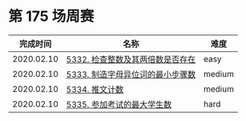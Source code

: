 # 第 175 场周赛

**完成时间**|**名称**|**难度**
------------|--------|------------
2020.02.10|[5332. 检查整数及其两倍数是否存在](./5332.%20检查整数及其两倍数是否存在)|easy
2020.02.10|[5333. 制造字母异位词的最小步骤数](./5333.%20制造字母异位词的最小步骤数)|medium
2020.02.10|[5334. 推文计数](./5334.%20推文计数)|medium
2020.02.10|[5335. 参加考试的最大学生数](./5335.%20参加考试的最大学生数)|hard
